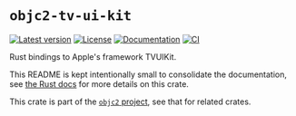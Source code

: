 # `objc2-tv-ui-kit`

[![Latest version](https://badgen.net/crates/v/objc2-tv-ui-kit)](https://crates.io/crates/objc2-tv-ui-kit)
[![License](https://badgen.net/badge/license/MIT/blue)](../LICENSE.txt)
[![Documentation](https://docs.rs/objc2-tv-ui-kit/badge.svg)](https://docs.rs/objc2-tv-ui-kit/)
[![CI](https://github.com/madsmtm/objc2/actions/workflows/ci.yml/badge.svg)](https://github.com/madsmtm/objc2/actions/workflows/ci.yml)

Rust bindings to Apple's framework TVUIKit.

This README is kept intentionally small to consolidate the documentation, see
[the Rust docs](https://docs.rs/objc2-tv-ui-kit/) for more details on this crate.

This crate is part of the [`objc2` project](https://github.com/madsmtm/objc2),
see that for related crates.
